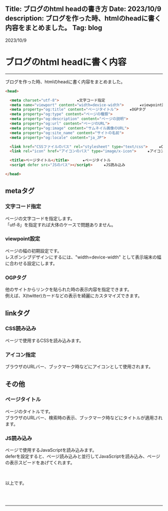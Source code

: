 Title: ブログのhtml headの書き方
Date: 2023/10/9
description: ブログを作った時、htmlのheadに書く内容をまとめました。
Tag: blog
---

2023/10/9

# ブログのhtml headに書く内容

---

ブログを作った時、htmlのheadに書く内容をまとめました。 

```html
<head> 

  <meta charset="utf-8">        ★文字コード指定 
  <meta name="viewport" content="width=device-width">       ★viewpoint設定
  <meta property="og:title" content="ページタイトル">     ★OGPタグ
  <meta property="og:type" content="ページの種類">
  <meta property="og:description" content="ページの説明">
  <meta property="og:url" content="ページのURL">
  <meta property="og:image" content="サムネイル画像のURL">
  <meta property="og:site_name" content="サイトの名前">
  <meta property="og:locale" content="ja_JP">

  <link href="CSSファイルのパス" rel="stylesheet" type="text/css">     ★CSS読み込み
  <link rel="icon" href="アイコンのパス" type="image/x-icon">     ★アイコン指定

  <title>ページタイトル</title>      ★ページタイトル
  <script defer src="JSのパス"></script>     ★JS読み込み

</head>
```

## metaタグ

### 文字コード指定
ページの文字コードを指定します。  
「utf-8」を指定すれば大体のケースで問題ありません。  

###  viewpoint設定
ページの幅の初期設定です。  
レスポンシブデザインにするには、"width=device-width" として表示端末の幅に合わせる設定にします。  

### OGPタグ
他のサイトからリンクを貼られた時の表示内容を指定できます。  
例えば、X(twitter)カードなどの表示を綺麗にカスタマイズできます。  

## linkタグ

### CSS読み込み
ページで使用するCSSを読み込みます。  

### アイコン指定
ブラウザのURLバー、ブックマーク時などにアイコンとして使用されます。  

## その他

### ページタイトル
ページのタイトルです。  
ブラウザのURLバー、検索時の表示、ブックマーク時などにタイトルが適用されます。  

### JS読み込み
ページで使用するJavaScriptを読み込みます。  
deferを設定すると、ページ読み込みと並行してJavaScriptを読み込み、ページの表示スピードをあげてくれます。  

<br>

以上です。

<br>
<br>

---